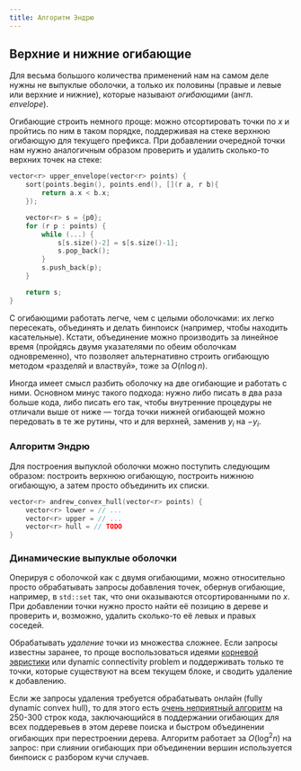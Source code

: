 ```yaml
---
title: Алгоритм Эндрю
---
```


## Верхние и нижние огибающие

Для весьма большого количества применений нам на самом деле нужны не выпуклые оболочки, а только их половины (правые и левые или верхние и нижние), которые называют *огибающими* (англ. *envelope*).

Огибающие строить немного проще: можно отсортировать точки по $x$ и пройтись по ним в таком порядке, поддерживая на стеке верхнюю огибающую для текущего префикса. При добавлении очередной точки нам нужно аналогичным образом проверить и удалить сколько-то верхних точек на стеке:

```c++
vector<r> upper_envelope(vector<r> points) {
    sort(points.begin(), points.end(), [](r a, r b){
        return a.x < b.x;
    });

    vector<r> s = {p0};
    for (r p : points) {
        while (...) {
            s[s.size()-2] = s[s.size()-1];
            s.pop_back();
        }
        s.push_back(p);
    }

    return s;
}
```

С огибающими работать легче, чем с целыми оболочками: их легко пересекать, объединять и делать бинпоиск (например, чтобы находить касательные). Кстати, объединение можно производить за линейное время (пройдясь двумя указателями по обеим оболочкам одновременно), что позволяет альтернативно строить огибающую методом «разделяй и властвуй», тоже за $O(n \log n)$.

Иногда имеет смысл разбить оболочку на две огибающие и работать с ними. Основном минус такого подхода: нужно либо писать в два раза больше кода, либо писать его так, чтобы внутренние процедуры не отличали выше от ниже — тогда точки нижней огибающей можно передовать в те же рутины, что и для верхней, заменив $y_i$ на $-y_i$.

### Алгоритм Эндрю

Для построения выпуклой оболочки можно поступить следующим образом: построить верхнюю огибающую, построить нижнюю огибающую, а затем просто объединить их списки.

```c++
vector<r> andrew_convex_hull(vector<r> points) {
    vector<r> lower = // ...
    vector<r> upper = // ...
    vector<r> hull = // TODO     
}
```

### Динамические выпуклые оболочки

Оперируя с оболочкой как с двумя огибающими, можно относительно просто обрабатывать запросы добавления точек, обернув огибающие, например, в `std::set` так, что они оказываются отсортированными по $x$. При добавлении точки нужно просто найти её позицию в дереве и проверить и, возможно, удалить сколько-то её левых и правых соседей.

Обрабатывать *удаление* точки из множества сложнее. Если запросы известны заранее, то проще воспользоваться идеями [корневой эвристики](sqrt) или dynamic connectivity problem и поддерживать только те точки, которые существуют на всем текущем блоке, и сводить удаление к добавлению.

Если же запросы удаления требуется обрабатывать онлайн (fully dynamic convex hull), то для этого есть [очень неприятный алгоритм](https://neerc.ifmo.ru/wiki/index.php?title=%D0%94%D0%B8%D0%BD%D0%B0%D0%BC%D0%B8%D1%87%D0%B5%D1%81%D0%BA%D0%B0%D1%8F_%D0%B2%D1%8B%D0%BF%D1%83%D0%BA%D0%BB%D0%B0%D1%8F_%D0%BE%D0%B1%D0%BE%D0%BB%D0%BE%D1%87%D0%BA%D0%B0_%28%D0%B4%D0%BE%D1%81%D1%82%D0%B0%D1%82%D0%BE%D1%87%D0%BD%D0%BE_log%5E2_%D0%BD%D0%B0_%D0%B4%D0%BE%D0%B1%D0%B0%D0%B2%D0%BB%D0%B5%D0%BD%D0%B8%D0%B5/%D1%83%D0%B4%D0%B0%D0%BB%D0%B5%D0%BD%D0%B8%D0%B5%20) на 250-300 строк кода, заключающийся в поддержании огибающих для всех поддеревьев в этом дереве поиска и быстром объединении огибающих при перестроении дерева. Алгоритм работает за $O(\log^2 n)$ на запрос: при слиянии огибающих при объединении вершин используется бинпоиск с разбором кучи случаев.